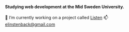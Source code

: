 #### Studying web development at the Mid Sweden University.
🔭 I’m currently working on a project called [Listen](http://studenter.miun.se/~elst1904/projekt/listen/listen3.0/)
📫 elinstenback@gmail.com

<!--
**elinstenback/elinstenback** is a ✨ _special_ ✨ repository because its `README.md` (this file) appears on your GitHub profile.

Here are some ideas to get you started:

- 🔭 I’m currently working on ...
- 🌱 I’m currently learning ...
- 👯 I’m looking to collaborate on ...
- 🤔 I’m looking for help with ...
- 💬 Ask me about ...
- 📫 How to reach me: ...
- 😄 Pronouns: ...
- ⚡ Fun fact: ...
-->
